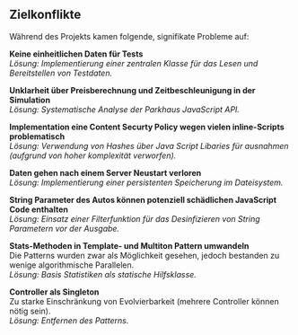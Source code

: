 
## Zielkonflikte

Während des Projekts kamen folgende, signifikate Probleme auf:

**Keine einheitlichen Daten für Tests**\
*Lösung: Implementierung einer zentralen Klasse für das Lesen und Bereitstellen von Testdaten.*

**Unklarheit über Preisberechnung und Zeitbeschleunigung in der Simulation**\
*Lösung: Systematische Analyse der Parkhaus JavaScript API.*

**Implementation eine Content Securty Policy wegen vielen inline-Scripts problematisch**\
*Lösung: Verwendung von Hashes über Java Script Libaries für ausnahmen (aufgrund von hoher komplexität verworfen).*

**Daten gehen nach einem Server Neustart verloren**\
*Lösung: Implementierung einer persistenten Speicherung im Dateisystem.*

**String Parameter des Autos können potenziell schädlichen JavaScript Code enthalten**\
*Lösung: Einsatz einer Filterfunktion für das Desinfizieren von String Parametern vor der Ausgabe.*

**Stats-Methoden in Template- und Multiton Pattern umwandeln**\
Die Patterns wurden zwar als Möglichkeit gesehen, jedoch bestanden zu wenige algorithmische Parallelen.\
*Lösung: Basis Statistiken als statische Hilfsklasse.*

**Controller als Singleton**\
Zu starke Einschränkung von Evolvierbarkeit (mehrere Controller können nötig sein). \
*Lösung: Entfernen des Patterns.*